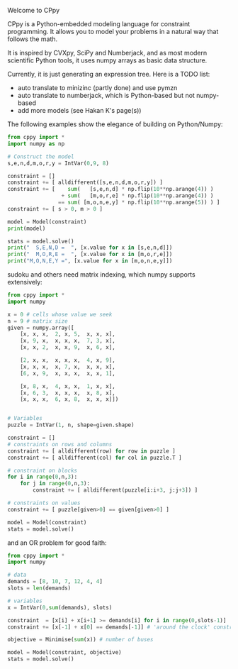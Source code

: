 Welcome to CPpy

CPpy is a Python-embedded modeling language for constraint programming. It allows you to model your problems in a natural way that follows the math.

It is inspired by CVXpy, SciPy and Numberjack, and as most modern scientific Python tools, it uses numpy arrays as basic data structure.

Currently, it is just generating an expression tree. Here is a TODO list:
- auto translate to minizinc (partly done) and use pymzn
- auto translate to numberjack, which is Python-based but not numpy-based
- add more models (see Hakan K's page(s))

The following examples show the elegance of building on Python/Numpy:
```python
from cppy import *
import numpy as np

# Construct the model
s,e,n,d,m,o,r,y = IntVar(0,9, 8)

constraint = []
constraint += [ alldifferent([s,e,n,d,m,o,r,y]) ]
constraint += [    sum(   [s,e,n,d] * np.flip(10**np.arange(4)) )
                 + sum(   [m,o,r,e] * np.flip(10**np.arange(4)) )
                == sum( [m,o,n,e,y] * np.flip(10**np.arange(5)) ) ]
constraint += [ s > 0, m > 0 ]

model = Model(constraint)
print(model)

stats = model.solve()
print("  S,E,N,D =  ", [x.value for x in [s,e,n,d]])
print("  M,O,R,E =  ", [x.value for x in [m,o,r,e]])
print("M,O,N,E,Y =", [x.value for x in [m,o,n,e,y]])
```

sudoku and others need matrix indexing, which numpy supports extensively:
```python
from cppy import *
import numpy

x = 0 # cells whose value we seek
n = 9 # matrix size
given = numpy.array([
    [x, x, x,  2, x, 5,  x, x, x],
    [x, 9, x,  x, x, x,  7, 3, x],
    [x, x, 2,  x, x, 9,  x, 6, x],

    [2, x, x,  x, x, x,  4, x, 9],
    [x, x, x,  x, 7, x,  x, x, x],
    [6, x, 9,  x, x, x,  x, x, 1],

    [x, 8, x,  4, x, x,  1, x, x],
    [x, 6, 3,  x, x, x,  x, 8, x],
    [x, x, x,  6, x, 8,  x, x, x]])


# Variables
puzzle = IntVar(1, n, shape=given.shape)

constraint = []
# constraints on rows and columns
constraint += [ alldifferent(row) for row in puzzle ]
constraint += [ alldifferent(col) for col in puzzle.T ]

# constraint on blocks
for i in range(0,n,3):
    for j in range(0,n,3):
        constraint += [ alldifferent(puzzle[i:i+3, j:j+3]) ]

# constraints on values
constraint += [ puzzle[given>0] == given[given>0] ]

model = Model(constraint)
stats = model.solve()
```

and an OR problem for good faith:
```python
from cppy import *
import numpy

# data
demands = [8, 10, 7, 12, 4, 4]
slots = len(demands)

# variables
x = IntVar(0,sum(demands), slots)

constraint  = [x[i] + x[i+1] >= demands[i] for i in range(0,slots-1)]
constraint += [x[-1] + x[0] == demands[-1]] # 'around the clock' constraint

objective = Minimise(sum(x)) # number of buses

model = Model(constraint, objective)
stats = model.solve()
```
